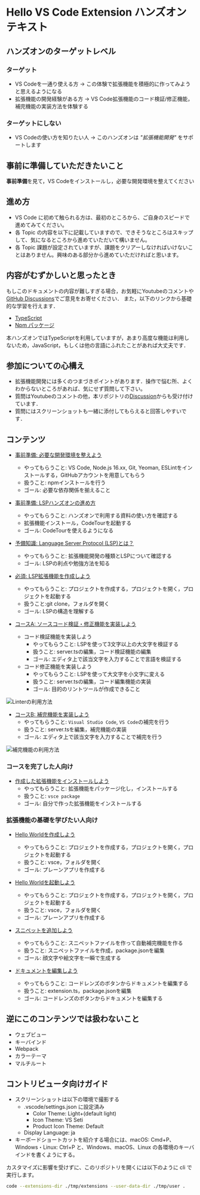 # Hello VS Code Extension ハンズオンテキスト

## ハンズオンのターゲットレベル

### ターゲット

- VS Codeを一通り使える方 -> この体験で拡張機能を積極的に作ってみようと思えるようになる
- 拡張機能の開発経験がある方 -> VS Code拡張機能のコード検証/修正機能，補完機能の実装方法を体験する

### ターゲットにしない

- VS Codeの使い方を知りたい人 -> このハンズオンは *"拡張機能開発"* をサポートします

## 事前に準備していただきたいこと

**事前準備**を見て，VS Codeをインストールし，必要な開発環境を整えてください

## 進め方

- VS Code に初めて触られる方は、最初のところから、ご自身のスピードで進めてみてください。
- 各 Topic の内容を以下に記載していますので、できそうなところはスキップして、気になるところから進めていただいて構いません。
- 各 Topic 課題が設定されていますが、課題をクリアーしなければいけないことはありません。興味のある部分から進めていただければと思います。

## 内容がむずかしいと思ったとき

もしこのドキュメントの内容が難しすぎる場合，お気軽にYoutubeのコメントや[GitHub Discussions](https://github.com/vscodejp/handson-hello-vscode-extension/discussions)でご意見をお寄せください．
また，以下のリンクから基礎的な学習を行えます．

- [TypeScript](http://js.studio-kingdom.com/typescript/)
- [Npm パッケージ](https://qiita.com/dondoko-susumu/items/cf252bd6494412ed7847)

本ハンズオンではTypeScriptを利用していますが，あまり高度な機能は利用しないため，JavaScript，もしくは他の言語にふれたことがあれば大丈夫です．

## 参加についての心構え

- 拡張機能開発には多くのつまづきポイントがあります．操作で悩む所、よくわからないところがあれば、気にせず質問して下さい。
- 質問はYoutubeのコメントの他，本リポジトリの[Discussion](https://github.com/vscodejp/handson-hello-vscode-extension/discussions)からも受け付けています．
- 質問にはスクリーンショットも一緒に添付してもらえると回答しやすいです．

## コンテンツ

- [事前準備: 必要な開発環境を整えよう](./docs/00_prepare.md)
  - やってもらうこと: VS Code, Node.js 16.xx, Git, Yeoman, ESLintをインストールする，GitHubアカウントを用意してもらう
  - 扱うこと: npmインストールを行う
  - ゴール: 必要な依存関係を揃えること

- [事前準備: LSPハンズオンの進め方](./docs/expert/00_codetour.md)
  - やってもらうこと: ハンズオンで利用する資料の使い方を確認する
  - 拡張機能インストール，CodeTourを起動する
  - ゴール: CodeTourを使えるようになる

- [予備知識: Language Server Protocol (LSP)とは？](./docs/expert/00_what_is_lsp.md)
  - やってもらうこと: 拡張機能開発の種類とLSPについて確認する
  - ゴール: LSPの利点や勉強方法を知る

- [必須: LSP拡張機能を作成しよう](./docs/expert/01_hello.md)
  - やってもらうこと: プロジェクトを作成する，プロジェクトを開く，プロジェクトを起動する
  - 扱うこと:git clone，フォルダを開く
  - ゴール: LSPの構造を理解する

- [コースA: ソースコード検証・修正機能を実装しよう](docs/expert/02_linter.md)
  - コード検証機能を実装しよう
    - やってもらうこと: LSPを使って3文字以上の大文字を検証する
    - 扱うこと: server.tsの編集，コード検証機能の編集
    - ゴール: エディタ上で該当文字を入力することで言語を検証する
  - コード修正機能を実装しよう
    - やってもらうこと: LSPを使って大文字を小文字に変える
    - 扱うこと: server.tsの編集，コード編集機能の実装
    - ゴール: 目的のリントツールが作成できること

![Linterの利用方法](./images/usage_linter.gif)

- [コースB: 補完機能を実装しよう](./docs/expert/03_completion.md)
  - やってもらうこと: `Visual Studio Code`, `VS Code`の補完を行う
  - 扱うこと: server.tsを編集，補完機能の実装
  - ゴール: エディタ上で該当文字を入力することで補完を行う

![補完機能の利用方法](./images/usage_completion.gif)

### コースを完了した人向け

- [作成した拡張機能をインストールしよう](./docs/expert/04_publish.md)
  - やってもらうこと: 拡張機能をパッケージ化し，インストールする
  - 扱うこと: `vsce package`
  - ゴール: 自分で作った拡張機能をインストールする

### 拡張機能の基礎を学びたい人向け

- [Hello Worldを作成しよう](./docs/beginner/01_init.md)
  - やってもらうこと: プロジェクトを作成する，プロジェクトを開く，プロジェクトを起動する
  - 扱うこと: vsce，フォルダを開く
  - ゴール: プレーンアプリを作成する

- [Hello Worldを起動しよう](./docs/beginner/02_build.md)
  - やってもらうこと: プロジェクトを作成する，プロジェクトを開く，プロジェクトを起動する
  - 扱うこと: vsce，フォルダを開く
  - ゴール: プレーンアプリを作成する

- [スニペットを追加しよう](./docs/beginner/03_snippet.md)
  - やってもらうこと: スニペットファイルを作って自動補完機能を作る
  - 扱うこと: スニペットファイルを作成，package.jsonを編集
  - ゴール: 顔文字や絵文字を一瞬で生成する

- [ドキュメントを編集しよう](./docs/beginner/04_edit.md)
  - やってもらうこと: コードレンズのボタンからドキュメントを編集する
  - 扱うこと: extension.ts，package.jsonを編集
  - ゴール: コードレンズのボタンからドキュメントを編集する

## 逆にこのコンテンツでは扱わないこと

- ウェブビュー
- キーバインド
- Webpack
- カラーテーマ
- マルチルート

## コントリビュータ向けガイド

- スクリーンショットは以下の環境で撮影する
  - .vscode/settings.json に設定済み
    - Color Theme: Light+(default light)
    - Icon Theme: VS Seti
    - Product Icon Theme: Default
  - Display Language: ja
- キーボードショートカットを紹介する場合には、macOS: Cmd+P、Windows・Linux: Ctrl+P と、Windows、macOS、Linux の各環境のキーバインドを書くようにする。

カスタマイズに影響を受けずに、このリポジトリを開くには以下のように cli で実行します。

```sh
code --extensions-dir ./tmp/extensions --user-data-dir ./tmp/user .
```

